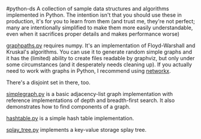 #python-ds
A collection of sample data structures and algorithms implemented in Python. The intention isn't that you should use these in production, it's for you to learn from them (and trust me, they're not perfect; many are intentionally simplified to make them more easily understandable, even when it sacrifices proper details and makes performance worse)

[graphpaths.py](Graphs/graphs.py) requires numpy. It's an implementation of Floyd-Warshall and Kruskal's algorithms. You can use it to generate random simple graphs and it has the (limited) ability to create files readable by graphviz, but only under some circumstances (and it desperately needs cleaning up). If you actually need to work with graphs in Python, I recommend using [networkx](https://networkx.github.io/).

There's a disjoint set in there, too.

[simplegraph.py](Graphs/simplegraph.py) is a basic adjacency-list graph implementation with reference implementations of depth and breadth-first search. It also demonstrates how to find components of a graph.

[hashtable.py](Tables/hashtable.py) is a simple hash table implementation.

[splay_tree.py](Trees/splay_tree.py) implements a key-value storage splay tree.
